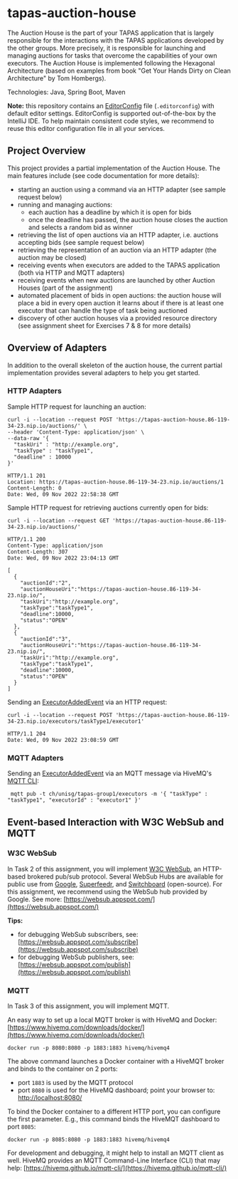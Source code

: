 # tapas-auction-house

The Auction House is the part of your TAPAS application that is largely responsible for the interactions
with the TAPAS applications developed by the other groups. More precisely, it is responsible for
launching and managing auctions for tasks that overcome the capabilities of your own executors. The
Auction House is implemented following the Hexagonal Architecture (based on examples from book "Get
Your Hands Dirty on Clean Architecture" by Tom Hombergs).

Technologies: Java, Spring Boot, Maven

**Note:** this repository contains an [EditorConfig](https://editorconfig.org/) file (`.editorconfig`)
with default editor settings. EditorConfig is supported out-of-the-box by the IntelliJ IDE. To help maintain
consistent code styles, we recommend to reuse this editor configuration file in all your services.

## Project Overview

This project provides a partial implementation of the Auction House. The main features include (see
code documentation for more details):
* starting an auction using a command via an HTTP adapter (see sample request below)
* running and managing auctions:
  * each auction has a deadline by which it is open for bids
  * once the deadline has passed, the auction house closes the auction and selects a random bid as winner
* retrieving the list of open auctions via an HTTP adapter, i.e. auctions accepting bids (see sample
  request below)
* retrieving the representation of an auction via an HTTP adapter (the auction may be closed)
* receiving events when executors are added to the TAPAS application (both via HTTP and MQTT adapters)
* receiving events when new auctions are launched by other Auction Houses (part of the assignment)
* automated placement of bids in open auctions: the auction house will place a bid in every open
  auction it learns about if there is at least one executor that can handle the type of task
  being auctioned
* discovery of other auction houses via a provided resource directory (see assignment sheet for
  Exercises 7 & 8 for more details)

## Overview of Adapters

In addition to the overall skeleton of the auction house, the current partial implementation provides
several adapters to help you get started.

### HTTP Adapters

Sample HTTP request for launching an auction:

```shell
curl -i --location --request POST 'https://tapas-auction-house.86-119-34-23.nip.io/auctions/' \
--header 'Content-Type: application/json' \
--data-raw '{
  "taskUri" : "http://example.org",
  "taskType" : "taskType1",
  "deadline" : 10000
}'

HTTP/1.1 201
Location: https://tapas-auction-house.86-119-34-23.nip.io/auctions/1
Content-Length: 0
Date: Wed, 09 Nov 2022 22:58:38 GMT
```

Sample HTTP request for retrieving auctions currently open for bids:

```shell
curl -i --location --request GET 'https://tapas-auction-house.86-119-34-23.nip.io/auctions/'

HTTP/1.1 200
Content-Type: application/json
Content-Length: 307
Date: Wed, 09 Nov 2022 23:04:13 GMT

[
  {
    "auctionId":"2",
    "auctionHouseUri":"https://tapas-auction-house.86-119-34-23.nip.io/",
    "taskUri":"http://example.org",
    "taskType":"taskType1",
    "deadline":10000,
    "status":"OPEN"
  },
  {
    "auctionId":"3",
    "auctionHouseUri":"https://tapas-auction-house.86-119-34-23.nip.io/",
    "taskUri":"http://example.org",
    "taskType":"taskType1",
    "deadline":10000,
    "status":"OPEN"
  }
]
```

Sending an [ExecutorAddedEvent](src/main/java/ch/unisg/tapas/auctionhouse/application/port/in/ExecutorAddedEvent.java)
via an HTTP request:

```shell
curl -i --location --request POST 'https://tapas-auction-house.86-119-34-23.nip.io/executors/taskType1/executor1'

HTTP/1.1 204
Date: Wed, 09 Nov 2022 23:08:59 GMT
```

### MQTT Adapters

Sending an [ExecutorAddedEvent](src/main/java/ch/unisg/tapas/auctionhouse/application/port/in/ExecutorAddedEvent.java)
via an MQTT message via HiveMQ's [MQTT CLI](https://hivemq.github.io/mqtt-cli/):

```shell
 mqtt pub -t ch/unisg/tapas-group1/executors -m '{ "taskType" : "taskType1", "executorId" : "executor1" }'
```

## Event-based Interaction with W3C WebSub and MQTT

### W3C WebSub

In Task 2 of this assignment, you will implement [W3C WebSub](https://www.w3.org/TR/websub/), an HTTP-based
brokered pub/sub protocol. Several WebSub Hubs are available for public use from
[Google](https://websub.appspot.com/), [Superfeedr](https://websub.superfeedr.com/),
and [Switchboard](https://switchboard.p3k.io/) (open-source).  For this assignment, we recommend using
the WebSub hub provided by Google. See more: [https://websub.appspot.com/](https://websub.appspot.com/)

**Tips:**
* for debugging WebSub subscribers, see: [https://websub.appspot.com/subscribe](https://websub.appspot.com/subscribe)
* for debugging WebSub publishers, see: [https://websub.appspot.com/publish](https://websub.appspot.com/publish)

### MQTT

In Task 3 of this assignment, you will implement MQTT.

An easy way to set up a local MQTT broker is with HiveMQ and Docker:
[https://www.hivemq.com/downloads/docker/](https://www.hivemq.com/downloads/docker/)

```shell
docker run -p 8080:8080 -p 1883:1883 hivemq/hivemq4
```

The above command launches a Docker container with a HiveMQT broker and binds to the container on 2 ports:
* port `1883` is used by the MQTT protocol
* port `8080` is used for the HiveMQ dashboard; point your browser to: [http://localhost:8080/](http://localhost:8080/)

To bind the Docker container to a different HTTP port, you can configure the first parameter. E.g.,
this command binds the HiveMQT dashboard to port `8085`:

```shell
docker run -p 8085:8080 -p 1883:1883 hivemq/hivemq4
```

For development and debugging, it might help to install an MQTT client as well. HiveMQ provides an MQTT
Command-Line Interface (CLI) that may help: [https://hivemq.github.io/mqtt-cli/](https://hivemq.github.io/mqtt-cli/)

